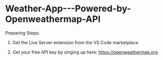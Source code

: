 # Weather-App---Powered-by-Openweathermap-API

Preparing Steps:
1. Get the Live Server extension from the VS Code marketplace

2. Get your free API key by singing up here: https://openweathermap.org
